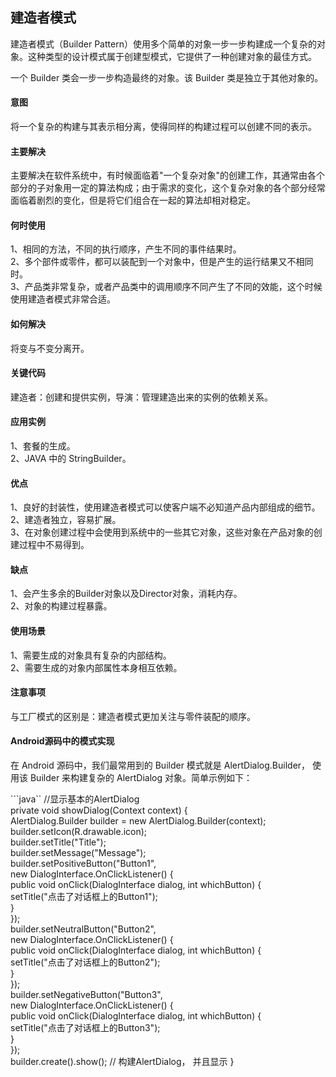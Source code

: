 ## 建造者模式
建造者模式（Builder Pattern）使用多个简单的对象一步一步构建成一个复杂的对象。这种类型的设计模式属于创建型模式，它提供了一种创建对象的最佳方式。

一个 Builder 类会一步一步构造最终的对象。该 Builder 类是独立于其他对象的。

#### 意图
将一个复杂的构建与其表示相分离，使得同样的构建过程可以创建不同的表示。

#### 主要解决
主要解决在软件系统中，有时候面临着"一个复杂对象"的创建工作，其通常由各个部分的子对象用一定的算法构成；由于需求的变化，这个复杂对象的各个部分经常面临着剧烈的变化，但是将它们组合在一起的算法却相对稳定。

#### 何时使用
1、相同的方法，不同的执行顺序，产生不同的事件结果时。<br>
2、多个部件或零件，都可以装配到一个对象中，但是产生的运行结果又不相同时。<br>
3、产品类非常复杂，或者产品类中的调用顺序不同产生了不同的效能，这个时候使用建造者模式非常合适。

#### 如何解决
将变与不变分离开。

#### 关键代码
建造者：创建和提供实例，导演：管理建造出来的实例的依赖关系。

#### 应用实例
1、套餐的生成。<br>
2、JAVA 中的 StringBuilder。

#### 优点
1、良好的封装性，使用建造者模式可以使客户端不必知道产品内部组成的细节。<br>
2、建造者独立，容易扩展。<br>
3、在对象创建过程中会使用到系统中的一些其它对象，这些对象在产品对象的创建过程中不易得到。

#### 缺点
1、会产生多余的Builder对象以及Director对象，消耗内存。<br>
2、对象的构建过程暴露。

#### 使用场景
1、需要生成的对象具有复杂的内部结构。<br>
2、需要生成的对象内部属性本身相互依赖。

#### 注意事项
与工厂模式的区别是：建造者模式更加关注与零件装配的顺序。

#### Android源码中的模式实现
在 Android 源码中，我们最常用到的 Builder 模式就是 AlertDialog.Builder， 使用该 Builder 来构建复杂的 AlertDialog 对象。简单示例如下：

```java``
//显示基本的AlertDialog  
private void showDialog(Context context) {  
    AlertDialog.Builder builder = new AlertDialog.Builder(context);  
    builder.setIcon(R.drawable.icon);  
    builder.setTitle("Title");  
    builder.setMessage("Message");  
    builder.setPositiveButton("Button1",  
            new DialogInterface.OnClickListener() {  
                public void onClick(DialogInterface dialog, int whichButton) {  
                    setTitle("点击了对话框上的Button1");  
                }  
            });  
    builder.setNeutralButton("Button2",  
            new DialogInterface.OnClickListener() {  
                public void onClick(DialogInterface dialog, int whichButton) {  
                    setTitle("点击了对话框上的Button2");  
                }  
            });  
    builder.setNegativeButton("Button3",  
            new DialogInterface.OnClickListener() {  
                public void onClick(DialogInterface dialog, int whichButton) {  
                    setTitle("点击了对话框上的Button3");  
                }  
            });  
    builder.create().show();  // 构建AlertDialog， 并且显示
} 
```
